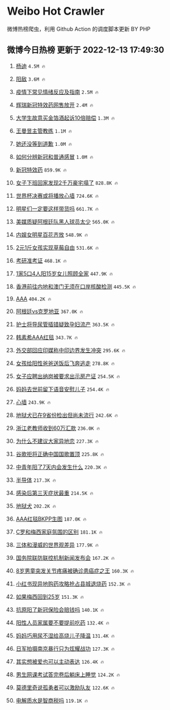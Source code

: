 # Weibo Hot Crawler 



微博热榜爬虫，利用 Github Action 的调度脚本更新 BY PHP 


## 微博今日热榜 更新于 2022-12-13 17:49:30 
1. [杨迪](https://s.weibo.com/weibo?q=%E6%9D%A8%E8%BF%AA&t=31&band_rank=1&Refer=top) `4.5M 🔥` 

1. [阳敌](https://s.weibo.com/weibo?q=%23%E9%98%B3%E6%95%8C%23&t=31&band_rank=2&Refer=top) `3.6M 🔥` 

1. [疫情下常见情绪反应及指南](https://s.weibo.com/weibo?q=%23%E7%96%AB%E6%83%85%E4%B8%8B%E5%B8%B8%E8%A7%81%E6%83%85%E7%BB%AA%E5%8F%8D%E5%BA%94%E5%8F%8A%E6%8C%87%E5%8D%97%23&t=31&band_rank=3&Refer=top) `2.5M 🔥` 

1. [辉瑞新冠特效药网售放开](https://s.weibo.com/weibo?q=%23%E8%BE%89%E7%91%9E%E6%96%B0%E5%86%A0%E7%89%B9%E6%95%88%E8%8D%AF%E7%BD%91%E5%94%AE%E6%94%BE%E5%BC%80%23&t=31&band_rank=4&Refer=top) `2.4M 🔥` 

1. [大学生故意买金箔酒起诉10倍赔偿](https://s.weibo.com/weibo?q=%23%E5%A4%A7%E5%AD%A6%E7%94%9F%E6%95%85%E6%84%8F%E4%B9%B0%E9%87%91%E7%AE%94%E9%85%92%E8%B5%B7%E8%AF%8910%E5%80%8D%E8%B5%94%E5%81%BF%23&t=31&band_rank=5&Refer=top) `1.3M 🔥` 

1. [王曼昱主管教练](https://s.weibo.com/weibo?q=%23%E7%8E%8B%E6%9B%BC%E6%98%B1%E4%B8%BB%E7%AE%A1%E6%95%99%E7%BB%83%23&t=31&band_rank=6&Refer=top) `1.1M 🔥` 

1. [她还没等到道歉](https://s.weibo.com/weibo?q=%23%E5%A5%B9%E8%BF%98%E6%B2%A1%E7%AD%89%E5%88%B0%E9%81%93%E6%AD%89%23&t=31&band_rank=7&Refer=top) `1.0M 🔥` 

1. [如何分辨新冠和普通感冒](https://s.weibo.com/weibo?q=%23%E5%A6%82%E4%BD%95%E5%88%86%E8%BE%A8%E6%96%B0%E5%86%A0%E5%92%8C%E6%99%AE%E9%80%9A%E6%84%9F%E5%86%92%23&t=31&band_rank=8&Refer=top) `1.0M 🔥` 

1. [新冠特效药](https://s.weibo.com/weibo?q=%E6%96%B0%E5%86%A0%E7%89%B9%E6%95%88%E8%8D%AF&t=31&band_rank=9&Refer=top) `859.9K 🔥` 

1. [女子下班回家发现2千万豪宅塌了](https://s.weibo.com/weibo?q=%23%E5%A5%B3%E5%AD%90%E4%B8%8B%E7%8F%AD%E5%9B%9E%E5%AE%B6%E5%8F%91%E7%8E%B02%E5%8D%83%E4%B8%87%E8%B1%AA%E5%AE%85%E5%A1%8C%E4%BA%86%23&t=31&band_rank=10&Refer=top) `828.8K 🔥` 

1. [世界杯决赛或将播放心墙](https://s.weibo.com/weibo?q=%23%E4%B8%96%E7%95%8C%E6%9D%AF%E5%86%B3%E8%B5%9B%E6%88%96%E5%B0%86%E6%92%AD%E6%94%BE%E5%BF%83%E5%A2%99%23&t=31&band_rank=11&Refer=top) `724.6K 🔥` 

1. [明星们一定要这样带货吗](https://s.weibo.com/weibo?q=%23%E6%98%8E%E6%98%9F%E4%BB%AC%E4%B8%80%E5%AE%9A%E8%A6%81%E8%BF%99%E6%A0%B7%E5%B8%A6%E8%B4%A7%E5%90%97%23&t=31&band_rank=12&Refer=top) `661.7K 🔥` 

1. [美媒质疑阿根廷队黑人球员太少](https://s.weibo.com/weibo?q=%23%E7%BE%8E%E5%AA%92%E8%B4%A8%E7%96%91%E9%98%BF%E6%A0%B9%E5%BB%B7%E9%98%9F%E9%BB%91%E4%BA%BA%E7%90%83%E5%91%98%E5%A4%AA%E5%B0%91%23&t=31&band_rank=13&Refer=top) `565.0K 🔥` 

1. [内娱女明星百花齐放](https://s.weibo.com/weibo?q=%23%E5%86%85%E5%A8%B1%E5%A5%B3%E6%98%8E%E6%98%9F%E7%99%BE%E8%8A%B1%E9%BD%90%E6%94%BE%23&t=31&band_rank=14&Refer=top) `548.9K 🔥` 

1. [2元1斤女孩实现草莓自由](https://s.weibo.com/weibo?q=%232%E5%85%831%E6%96%A4%E5%A5%B3%E5%AD%A9%E5%AE%9E%E7%8E%B0%E8%8D%89%E8%8E%93%E8%87%AA%E7%94%B1%23&t=31&band_rank=15&Refer=top) `531.6K 🔥` 

1. [考研准考证](https://s.weibo.com/weibo?q=%E8%80%83%E7%A0%94%E5%87%86%E8%80%83%E8%AF%81&t=31&band_rank=16&Refer=top) `468.1K 🔥` 

1. [1家5口4人阳15岁女儿照顾全家](https://s.weibo.com/weibo?q=%231%E5%AE%B65%E5%8F%A34%E4%BA%BA%E9%98%B315%E5%B2%81%E5%A5%B3%E5%84%BF%E7%85%A7%E9%A1%BE%E5%85%A8%E5%AE%B6%23&t=31&band_rank=17&Refer=top) `447.9K 🔥` 

1. [香港前往内地和澳门无须在口岸核酸检测](https://s.weibo.com/weibo?q=%23%E9%A6%99%E6%B8%AF%E5%89%8D%E5%BE%80%E5%86%85%E5%9C%B0%E5%92%8C%E6%BE%B3%E9%97%A8%E6%97%A0%E9%A1%BB%E5%9C%A8%E5%8F%A3%E5%B2%B8%E6%A0%B8%E9%85%B8%E6%A3%80%E6%B5%8B%23&t=31&band_rank=18&Refer=top) `445.5K 🔥` 

1. [AAA](https://s.weibo.com/weibo?q=AAA&t=31&band_rank=19&Refer=top) `404.2K 🔥` 

1. [阿根廷vs克罗地亚](https://s.weibo.com/weibo?q=%23%E9%98%BF%E6%A0%B9%E5%BB%B7vs%E5%85%8B%E7%BD%97%E5%9C%B0%E4%BA%9A%23&t=31&band_rank=20&Refer=top) `367.0K 🔥` 

1. [护士将导尿管插错疑致孕妇流产](https://s.weibo.com/weibo?q=%23%E6%8A%A4%E5%A3%AB%E5%B0%86%E5%AF%BC%E5%B0%BF%E7%AE%A1%E6%8F%92%E9%94%99%E7%96%91%E8%87%B4%E5%AD%95%E5%A6%87%E6%B5%81%E4%BA%A7%23&t=31&band_rank=21&Refer=top) `363.5K 🔥` 

1. [韩素希AAA红毯](https://s.weibo.com/weibo?q=%23%E9%9F%A9%E7%B4%A0%E5%B8%8CAAA%E7%BA%A2%E6%AF%AF%23&t=31&band_rank=22&Refer=top) `343.7K 🔥` 

1. [外交部回应印媒称中印边界发生冲突](https://s.weibo.com/weibo?q=%23%E5%A4%96%E4%BA%A4%E9%83%A8%E5%9B%9E%E5%BA%94%E5%8D%B0%E5%AA%92%E7%A7%B0%E4%B8%AD%E5%8D%B0%E8%BE%B9%E7%95%8C%E5%8F%91%E7%94%9F%E5%86%B2%E7%AA%81%23&t=31&band_rank=23&Refer=top) `295.6K 🔥` 

1. [女孩给阳性爸爸送饭后飞奔逃走](https://s.weibo.com/weibo?q=%23%E5%A5%B3%E5%AD%A9%E7%BB%99%E9%98%B3%E6%80%A7%E7%88%B8%E7%88%B8%E9%80%81%E9%A5%AD%E5%90%8E%E9%A3%9E%E5%A5%94%E9%80%83%E8%B5%B0%23&t=31&band_rank=24&Refer=top) `278.8K 🔥` 

1. [女子应聘出纳岗被要求出示房产证](https://s.weibo.com/weibo?q=%23%E5%A5%B3%E5%AD%90%E5%BA%94%E8%81%98%E5%87%BA%E7%BA%B3%E5%B2%97%E8%A2%AB%E8%A6%81%E6%B1%82%E5%87%BA%E7%A4%BA%E6%88%BF%E4%BA%A7%E8%AF%81%23&t=31&band_rank=25&Refer=top) `254.5K 🔥` 

1. [妈妈去世前留下语音安慰儿子](https://s.weibo.com/weibo?q=%23%E5%A6%88%E5%A6%88%E5%8E%BB%E4%B8%96%E5%89%8D%E7%95%99%E4%B8%8B%E8%AF%AD%E9%9F%B3%E5%AE%89%E6%85%B0%E5%84%BF%E5%AD%90%23&t=31&band_rank=26&Refer=top) `254.4K 🔥` 

1. [心墙](https://s.weibo.com/weibo?q=%E5%BF%83%E5%A2%99&t=31&band_rank=27&Refer=top) `243.9K 🔥` 

1. [地狱犬已在9省份检出但尚未流行](https://s.weibo.com/weibo?q=%23%E5%9C%B0%E7%8B%B1%E7%8A%AC%E5%B7%B2%E5%9C%A89%E7%9C%81%E4%BB%BD%E6%A3%80%E5%87%BA%E4%BD%86%E5%B0%9A%E6%9C%AA%E6%B5%81%E8%A1%8C%23&t=31&band_rank=28&Refer=top) `242.6K 🔥` 

1. [浙江老教师收到60万汇款](https://s.weibo.com/weibo?q=%23%E6%B5%99%E6%B1%9F%E8%80%81%E6%95%99%E5%B8%88%E6%94%B6%E5%88%B060%E4%B8%87%E6%B1%87%E6%AC%BE%23&t=31&band_rank=29&Refer=top) `236.0K 🔥` 

1. [为什么不建议大家异地恋](https://s.weibo.com/weibo?q=%23%E4%B8%BA%E4%BB%80%E4%B9%88%E4%B8%8D%E5%BB%BA%E8%AE%AE%E5%A4%A7%E5%AE%B6%E5%BC%82%E5%9C%B0%E6%81%8B%23&t=31&band_rank=30&Refer=top) `227.3K 🔥` 

1. [谷歌拒将正确中国国歌置顶](https://s.weibo.com/weibo?q=%23%E8%B0%B7%E6%AD%8C%E6%8B%92%E5%B0%86%E6%AD%A3%E7%A1%AE%E4%B8%AD%E5%9B%BD%E5%9B%BD%E6%AD%8C%E7%BD%AE%E9%A1%B6%23&t=31&band_rank=31&Refer=top) `225.8K 🔥` 

1. [中青年阳了7天内会发生什么](https://s.weibo.com/weibo?q=%23%E4%B8%AD%E9%9D%92%E5%B9%B4%E9%98%B3%E4%BA%867%E5%A4%A9%E5%86%85%E4%BC%9A%E5%8F%91%E7%94%9F%E4%BB%80%E4%B9%88%23&t=31&band_rank=32&Refer=top) `220.3K 🔥` 

1. [半导体](https://s.weibo.com/weibo?q=%E5%8D%8A%E5%AF%BC%E4%BD%93&t=31&band_rank=33&Refer=top) `217.3K 🔥` 

1. [感染后第三天症状最重](https://s.weibo.com/weibo?q=%23%E6%84%9F%E6%9F%93%E5%90%8E%E7%AC%AC%E4%B8%89%E5%A4%A9%E7%97%87%E7%8A%B6%E6%9C%80%E9%87%8D%23&t=31&band_rank=34&Refer=top) `214.5K 🔥` 

1. [地狱犬](https://s.weibo.com/weibo?q=%23%E5%9C%B0%E7%8B%B1%E7%8A%AC%23&t=31&band_rank=35&Refer=top) `202.2K 🔥` 

1. [AAA红毯BKPP生图](https://s.weibo.com/weibo?q=%23AAA%E7%BA%A2%E6%AF%AFBKPP%E7%94%9F%E5%9B%BE%23&t=31&band_rank=36&Refer=top) `187.0K 🔥` 

1. [C罗和梅西家庭氛围的区别](https://s.weibo.com/weibo?q=%23C%E7%BD%97%E5%92%8C%E6%A2%85%E8%A5%BF%E5%AE%B6%E5%BA%AD%E6%B0%9B%E5%9B%B4%E7%9A%84%E5%8C%BA%E5%88%AB%23&t=31&band_rank=37&Refer=top) `181.1K 🔥` 

1. [三体和漫威的世界观差异](https://s.weibo.com/weibo?q=%23%E4%B8%89%E4%BD%93%E5%92%8C%E6%BC%AB%E5%A8%81%E7%9A%84%E4%B8%96%E7%95%8C%E8%A7%82%E5%B7%AE%E5%BC%82%23&t=31&band_rank=38&Refer=top) `177.9K 🔥` 

1. [国务院联防联控机制新闻发布会](https://s.weibo.com/weibo?q=%23%E5%9B%BD%E5%8A%A1%E9%99%A2%E8%81%94%E9%98%B2%E8%81%94%E6%8E%A7%E6%9C%BA%E5%88%B6%E6%96%B0%E9%97%BB%E5%8F%91%E5%B8%83%E4%BC%9A%23&t=31&band_rank=39&Refer=top) `167.2K 🔥` 

1. [8岁男童突发关节疼痛被确诊患癌症之王](https://s.weibo.com/weibo?q=%238%E5%B2%81%E7%94%B7%E7%AB%A5%E7%AA%81%E5%8F%91%E5%85%B3%E8%8A%82%E7%96%BC%E7%97%9B%E8%A2%AB%E7%A1%AE%E8%AF%8A%E6%82%A3%E7%99%8C%E7%97%87%E4%B9%8B%E7%8E%8B%23&t=31&band_rank=40&Refer=top) `160.3K 🔥` 

1. [小红书现异地购药攻略抢占县城退烧药](https://s.weibo.com/weibo?q=%23%E5%B0%8F%E7%BA%A2%E4%B9%A6%E7%8E%B0%E5%BC%82%E5%9C%B0%E8%B4%AD%E8%8D%AF%E6%94%BB%E7%95%A5%E6%8A%A2%E5%8D%A0%E5%8E%BF%E5%9F%8E%E9%80%80%E7%83%A7%E8%8D%AF%23&t=31&band_rank=41&Refer=top) `152.3K 🔥` 

1. [如果梅西回到25岁](https://s.weibo.com/weibo?q=%23%E5%A6%82%E6%9E%9C%E6%A2%85%E8%A5%BF%E5%9B%9E%E5%88%B025%E5%B2%81%23&t=31&band_rank=42&Refer=top) `151.3K 🔥` 

1. [抗原阳了新冠保险会赔钱吗](https://s.weibo.com/weibo?q=%23%E6%8A%97%E5%8E%9F%E9%98%B3%E4%BA%86%E6%96%B0%E5%86%A0%E4%BF%9D%E9%99%A9%E4%BC%9A%E8%B5%94%E9%92%B1%E5%90%97%23&t=31&band_rank=43&Refer=top) `140.1K 🔥` 

1. [阳性人员家属要不要提前吃药](https://s.weibo.com/weibo?q=%23%E9%98%B3%E6%80%A7%E4%BA%BA%E5%91%98%E5%AE%B6%E5%B1%9E%E8%A6%81%E4%B8%8D%E8%A6%81%E6%8F%90%E5%89%8D%E5%90%83%E8%8D%AF%23&t=31&band_rank=44&Refer=top) `132.4K 🔥` 

1. [妈妈巧用尿不湿给高烧儿子降温](https://s.weibo.com/weibo?q=%23%E5%A6%88%E5%A6%88%E5%B7%A7%E7%94%A8%E5%B0%BF%E4%B8%8D%E6%B9%BF%E7%BB%99%E9%AB%98%E7%83%A7%E5%84%BF%E5%AD%90%E9%99%8D%E6%B8%A9%23&t=31&band_rank=45&Refer=top) `131.4K 🔥` 

1. [日军拍摄南京暴行只为炫耀战功](https://s.weibo.com/weibo?q=%23%E6%97%A5%E5%86%9B%E6%8B%8D%E6%91%84%E5%8D%97%E4%BA%AC%E6%9A%B4%E8%A1%8C%E5%8F%AA%E4%B8%BA%E7%82%AB%E8%80%80%E6%88%98%E5%8A%9F%23&t=31&band_rank=46&Refer=top) `127.3K 🔥` 

1. [其实想被爱也可以主动表达](https://s.weibo.com/weibo?q=%23%E5%85%B6%E5%AE%9E%E6%83%B3%E8%A2%AB%E7%88%B1%E4%B9%9F%E5%8F%AF%E4%BB%A5%E4%B8%BB%E5%8A%A8%E8%A1%A8%E8%BE%BE%23&t=31&band_rank=47&Refer=top) `126.4K 🔥` 

1. [男生网课考试答完卷后躺床上睡觉](https://s.weibo.com/weibo?q=%23%E7%94%B7%E7%94%9F%E7%BD%91%E8%AF%BE%E8%80%83%E8%AF%95%E7%AD%94%E5%AE%8C%E5%8D%B7%E5%90%8E%E8%BA%BA%E5%BA%8A%E4%B8%8A%E7%9D%A1%E8%A7%89%23&t=31&band_rank=48&Refer=top) `124.2K 🔥` 

1. [莫德里奇说孤勇者可以激励队友](https://s.weibo.com/weibo?q=%23%E8%8E%AB%E5%BE%B7%E9%87%8C%E5%A5%87%E8%AF%B4%E5%AD%A4%E5%8B%87%E8%80%85%E5%8F%AF%E4%BB%A5%E6%BF%80%E5%8A%B1%E9%98%9F%E5%8F%8B%23&t=31&band_rank=49&Refer=top) `122.6K 🔥` 

1. [电解质水是智商税吗](https://s.weibo.com/weibo?q=%23%E7%94%B5%E8%A7%A3%E8%B4%A8%E6%B0%B4%E6%98%AF%E6%99%BA%E5%95%86%E7%A8%8E%E5%90%97%23&t=31&band_rank=50&Refer=top) `119.1K 🔥` 

